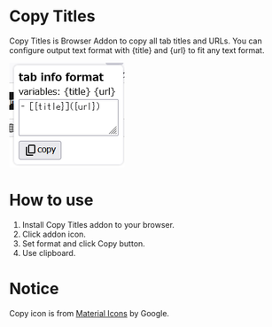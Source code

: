 # Copy Titles
Copy Titles is Browser Addon to copy all tab titles and URLs.
You can configure output text format with {title} and {url}
to fit any text format.

![screen shot](./icons/ss.png)

# How to use
1. Install Copy Titles addon to your browser.
2. Click addon icon.
3. Set format and click Copy button.
4. Use clipboard.

# Notice
Copy icon is from [Material Icons](https://fonts.google.com/icons) by Google.
